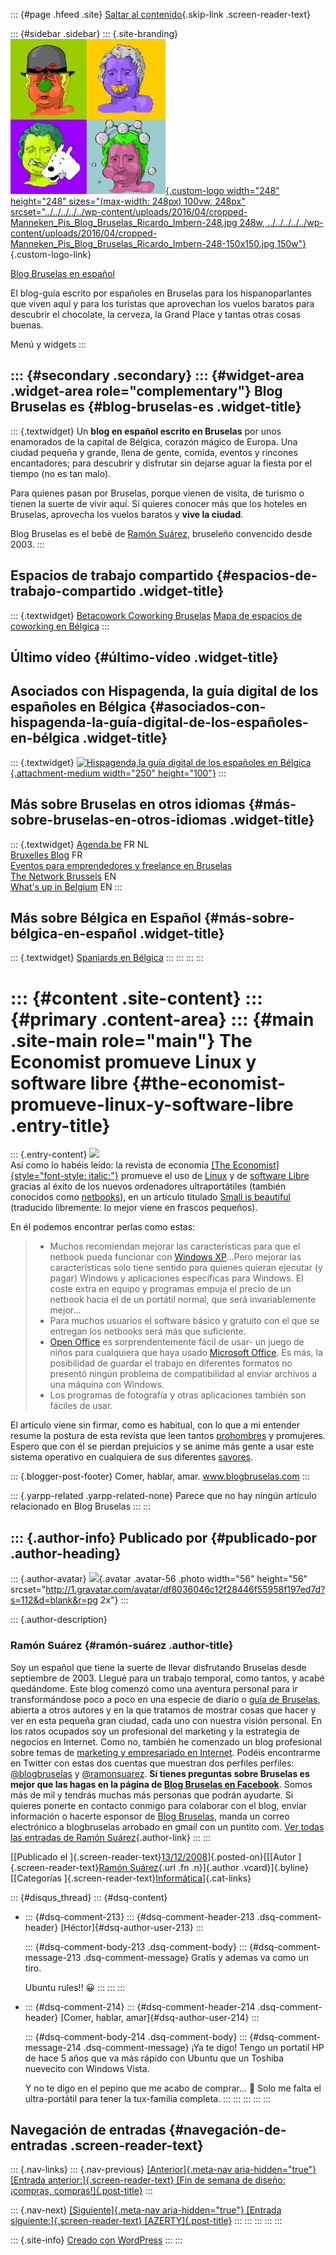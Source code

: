 ::: {#page .hfeed .site}
[Saltar al
contenido](../../../../../index.html?p=206#content){.skip-link
.screen-reader-text}

::: {#sidebar .sidebar}
::: {.site-branding}
[![](../../../../../wp-content/uploads/2016/04/cropped-Manneken_Pis_Blog_Bruselas_Ricardo_Imbern-248.jpg){.custom-logo
width="248" height="248" sizes="(max-width: 248px) 100vw, 248px"
srcset="../../../../../wp-content/uploads/2016/04/cropped-Manneken_Pis_Blog_Bruselas_Ricardo_Imbern-248.jpg 248w, ../../../../../wp-content/uploads/2016/04/cropped-Manneken_Pis_Blog_Bruselas_Ricardo_Imbern-248-150x150.jpg 150w"}](../../../../../index.html){.custom-logo-link}

[Blog Bruselas en español](../../../../../index.html)

El blog-guía escrito por españoles en Bruselas para los hispanoparlantes
que viven aquí y para los turistas que aprovechan los vuelos baratos
para descubrir el chocolate, la cerveza, la Grand Place y tantas otras
cosas buenas.

Menú y widgets
:::

::: {#secondary .secondary}
::: {#widget-area .widget-area role="complementary"}
Blog Bruselas es {#blog-bruselas-es .widget-title}
----------------

::: {.textwidget}
Un **blog en español escrito en Bruselas** por unos enamorados de la
capital de Bélgica, corazón mágico de Europa. Una ciudad pequeña y
grande, llena de gente, comida, eventos y rincones encantadores; para
descubrir y disfrutar sin dejarse aguar la fiesta por el tiempo (no es
tan malo).

Para quienes pasan por Bruselas, porque vienen de visita, de turismo o
tienen la suerte de vivir aquí. Sí quieres conocer más que los hoteles
en Bruselas, aprovecha los vuelos baratos y **vive la ciudad**.

Blog Bruselas es el bebé de [Ramón Suárez](http://www.ramonsuarez.com),
bruseleño convencido desde 2003.
:::

Espacios de trabajo compartido {#espacios-de-trabajo-compartido .widget-title}
------------------------------

::: {.textwidget}
[Betacowork Coworking Bruselas](http://www.betacowork.com) [Mapa de
espacios de coworking en Bélgica](http://coworkingbelgium.com)
:::

Último vídeo {#último-vídeo .widget-title}
------------

Asociados con Hispagenda, la guía digital de los españoles en Bélgica {#asociados-con-hispagenda-la-guía-digital-de-los-españoles-en-bélgica .widget-title}
---------------------------------------------------------------------

::: {.textwidget}
[![Hispagenda,la guía digital de los españoles en
Bélgica](../../../../../wp-content/uploads/2010/04/Hispagenda-250px.gif "Hispagenda, la guía digital de los españoles en Bélgica"){.attachment-medium
width="250" height="100"}](http://www.hispagenda.com)
:::

Más sobre Bruselas en otros idiomas {#más-sobre-bruselas-en-otros-idiomas .widget-title}
-----------------------------------

::: {.textwidget}
[Agenda.be](http://www.agenda.be) FR NL\
[Bruxelles Blog](http://www.bxlblog.be/) FR\
[Eventos para emprendedores y freelance en
Bruselas](http://www.betacowork.com/events/)\
[The Network
Brussels](http://groups.yahoo.com/group/TheNetworkBrussels/) EN\
[What\'s up in Belgium](http://www.whatsupin.be/) EN
:::

Más sobre Bélgica en Español {#más-sobre-bélgica-en-español .widget-title}
----------------------------

::: {.textwidget}
[Spaniards en Bélgica](http://www.spaniards.es/paises/belgica)
:::
:::
:::
:::

::: {#content .site-content}
::: {#primary .content-area}
::: {#main .site-main role="main"}
The Economist promueve Linux y software libre {#the-economist-promueve-linux-y-software-libre .entry-title}
=============================================

::: {.entry-content}
[![](http://media.economist.com/images/20081206/4908TQ12.jpg)](http://media.economist.com/images/20081206/4908TQ12.jpg)\
Así como lo habéis leido: la revista de economía [[The
Economist]{style="font-style: italic;"}](http://www.economist.com/)
promueve el uso de [Linux](http://es.wikipedia.org/wiki/Linux) y de
[software Libre](http://es.wikipedia.org/wiki/Software_Libre) gracias al
éxito de los nuevos ordenadores ultraportátiles (también conocidos como
[netbooks](http://es.wikipedia.org/wiki/Netbook)), en un artículo
titulado [Small is
beautiful](http://www.economist.com/science/tq/displaystory.cfm?story_id=12673233&fsrc=rss)
(traducido libremente: lo mejor viene en frascos pequeños).

En él podemos encontrar perlas como estas:

> -   Muchos recomiendan mejorar las características para que el netbook
>     pueda funcionar con [Windows
>     XP](http://www.microsoft.com/spain/windows/windows-xp/)...Pero
>     mejorar las características solo tiene sentido para quienes
>     quieran ejecutar (y pagar) Windows y aplicaciones específicas para
>     Windows. El coste extra en equipo y programas empuja el precio de
>     un netbook hacia el de un portátil normal, que será
>     invariablemente mejor...
> -   Para muchos usuarios el software básico y gratuito con el que se
>     entregan los netbooks será más que suficiente.
> -   [Open Office](http://es.openoffice.org/) es sorprendentemente
>     fácil de usar- un juego de niños para cualquiera que haya usado
>     [Microsoft
>     Office](http://office.microsoft.com/es-hn/default.aspx). Es más,
>     la posibilidad de guardar el trabajo en diferentes formatos no
>     presentó ningún problema de compatibilidad al enviar archivos a
>     una máquina con Windows.
> -   Los programas de fotografía y otras aplicaciones también son
>     fáciles de usar.

El artículo viene sin firmar, como es habitual, con lo que a mi entender
resume la postura de esta revista que leen tantos
[prohombres](http://buscon.rae.es/draeI/SrvltConsulta?TIPO_BUS=3&LEMA=prohombre)
y promujeres. Espero que con él se pierdan prejuicios y se anime más
gente a usar este sistema operativo en cualquiera de sus diferentes
[savores](http://www.linux-es.org/distribuciones).

::: {.blogger-post-footer}
Comer, hablar, amar. www.blogbruselas.com
:::

::: {.yarpp-related .yarpp-related-none}
Parece que no hay ningún artículo relacionado en Blog Bruselas
:::
:::

::: {.author-info}
Publicado por {#publicado-por .author-heading}
-------------

::: {.author-avatar}
![](http://1.gravatar.com/avatar/df8036046c12f28446f55958f197ed7d?s=56&d=blank&r=pg){.avatar
.avatar-56 .photo width="56" height="56"
srcset="http://1.gravatar.com/avatar/df8036046c12f28446f55958f197ed7d?s=112&d=blank&r=pg 2x"}
:::

::: {.author-description}
### Ramón Suárez {#ramón-suárez .author-title}

Soy un español que tiene la suerte de llevar disfrutando Bruselas desde
septiembre de 2003. Llegué para un trabajo temporal, como tantos, y
acabé quedándome. Este blog comenzó como una aventura personal para ir
transformándose poco a poco en una especie de diario o [guía de
Bruselas](../../../../../index.html), abierta a otros autores y en la
que tratamos de mostrar cosas que hacer y ver en esta pequeña gran
ciudad, cada uno con nuestra visión personal. En los ratos ocupados soy
un profesional del marketing y la estrategia de negocios en Internet.
Como no, también he comenzado un blog profesional sobre temas de
[marketing y empresariado en Internet](http://ramonsuarez.com). Podéis
encontrarme en Twitter con estas dos cuentas que muestran dos perfiles
perfiles: [\@blogbruselas](http://twitter.com/blogbruselas) y
[\@ramonsuarez](http://twitter.com/ramonsuarez). **Sí tienes preguntas
sobre Bruselas es mejor que las hagas en la página de [Blog Bruselas en
Facebook](http://www.facebook.com/blogbruselas)**. Somos más de mil y
tendrás muchas más personas que podrán ayudarte. Si quieres ponerte en
contacto conmigo para colaborar con el blog, enviar información o
hacerte esponsor de [Blog Bruselas](../../../../../index.html), manda un
correo electrónico a blogbruselas arrobado en gmail con un puntito com.
[Ver todas las entradas de Ramón
Suárez](../../../../2010/04/30/index.html?author=2){.author-link}
:::
:::

[[Publicado el
]{.screen-reader-text}[13/12/2008](../../../../../index.html?p=206)]{.posted-on}[[[Autor
]{.screen-reader-text}[Ramón
Suárez](../../../../2010/04/30/index.html?author=2){.url .fn
.n}]{.author .vcard}]{.byline}[[Categorías
]{.screen-reader-text}[Informática](../../../../category/informatica/index.html)]{.cat-links}

::: {#disqus_thread}
::: {#dsq-content}
-   ::: {#dsq-comment-213}
    ::: {#dsq-comment-header-213 .dsq-comment-header}
    [Héctor]{#dsq-author-user-213}
    :::

    ::: {#dsq-comment-body-213 .dsq-comment-body}
    ::: {#dsq-comment-message-213 .dsq-comment-message}
    Gratis y ademas va como un tiro.

    Ubuntu rules!! 😀
    :::
    :::
    :::

-   ::: {#dsq-comment-214}
    ::: {#dsq-comment-header-214 .dsq-comment-header}
    [Comer, hablar, amar]{#dsq-author-user-214}
    :::

    ::: {#dsq-comment-body-214 .dsq-comment-body}
    ::: {#dsq-comment-message-214 .dsq-comment-message}
    ¡Ya te digo! Tengo un portatil HP de hace 5 años que va más rápido
    con Ubuntu que un Toshiba nuevecito con Windows Vista.

    Y no te digo en el pepino que me acabo de comprar... 🙂 Solo me falta
    el ultra-portátil para tener la tux-familia completa.
    :::
    :::
    :::
:::
:::

Navegación de entradas {#navegación-de-entradas .screen-reader-text}
----------------------

::: {.nav-links}
::: {.nav-previous}
[[Anterior]{.meta-nav aria-hidden="true"} [Entrada
anterior:]{.screen-reader-text} [Fin de semana de diseño: ¡compras,
compras!]{.post-title}](../../../../../index.html?p=205)
:::

::: {.nav-next}
[[Siguiente]{.meta-nav aria-hidden="true"} [Entrada
siguiente:]{.screen-reader-text}
[AZERTY]{.post-title}](../../../../../index.html?p=207)
:::
:::
:::
:::
:::

::: {.site-info}
[Creado con WordPress](https://es.wordpress.org/)
:::
:::
